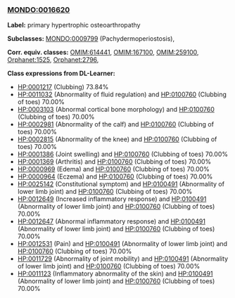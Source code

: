 
### [MONDO:0016620](http://purl.obolibrary.org/obo/MONDO_0016620)
**Label:** primary hypertrophic osteoarthropathy

**Subclasses:** [MONDO:0009799](http://purl.obolibrary.org/obo/MONDO_0009799) (Pachydermoperiostosis), 

**Corr. equiv. classes:** [OMIM:614441](http://purl.obolibrary.org/obo/OMIM_614441), [OMIM:167100](http://purl.obolibrary.org/obo/OMIM_167100), [OMIM:259100](http://purl.obolibrary.org/obo/OMIM_259100), [Orphanet:1525](http://www.orpha.net/ORDO/Orphanet_1525), [Orphanet:2796](http://www.orpha.net/ORDO/Orphanet_2796), 

**Class expressions from DL-Learner:**

- [HP:0001217](http://purl.obolibrary.org/obo/HP_0001217) (Clubbing) 73.84%
- [HP:0011032](http://purl.obolibrary.org/obo/HP_0011032) (Abnormality of fluid regulation) and [HP:0100760](http://purl.obolibrary.org/obo/HP_0100760) (Clubbing of toes) 70.00%
- [HP:0003103](http://purl.obolibrary.org/obo/HP_0003103) (Abnormal cortical bone morphology) and [HP:0100760](http://purl.obolibrary.org/obo/HP_0100760) (Clubbing of toes) 70.00%
- [HP:0002981](http://purl.obolibrary.org/obo/HP_0002981) (Abnormality of the calf) and [HP:0100760](http://purl.obolibrary.org/obo/HP_0100760) (Clubbing of toes) 70.00%
- [HP:0002815](http://purl.obolibrary.org/obo/HP_0002815) (Abnormality of the knee) and [HP:0100760](http://purl.obolibrary.org/obo/HP_0100760) (Clubbing of toes) 70.00%
- [HP:0001386](http://purl.obolibrary.org/obo/HP_0001386) (Joint swelling) and [HP:0100760](http://purl.obolibrary.org/obo/HP_0100760) (Clubbing of toes) 70.00%
- [HP:0001369](http://purl.obolibrary.org/obo/HP_0001369) (Arthritis) and [HP:0100760](http://purl.obolibrary.org/obo/HP_0100760) (Clubbing of toes) 70.00%
- [HP:0000969](http://purl.obolibrary.org/obo/HP_0000969) (Edema) and [HP:0100760](http://purl.obolibrary.org/obo/HP_0100760) (Clubbing of toes) 70.00%
- [HP:0000964](http://purl.obolibrary.org/obo/HP_0000964) (Eczema) and [HP:0100760](http://purl.obolibrary.org/obo/HP_0100760) (Clubbing of toes) 70.00%
- [HP:0025142](http://purl.obolibrary.org/obo/HP_0025142) (Constitutional symptom) and [HP:0100491](http://purl.obolibrary.org/obo/HP_0100491) (Abnormality of lower limb joint) and [HP:0100760](http://purl.obolibrary.org/obo/HP_0100760) (Clubbing of toes) 70.00%
- [HP:0012649](http://purl.obolibrary.org/obo/HP_0012649) (Increased inflammatory response) and [HP:0100491](http://purl.obolibrary.org/obo/HP_0100491) (Abnormality of lower limb joint) and [HP:0100760](http://purl.obolibrary.org/obo/HP_0100760) (Clubbing of toes) 70.00%
- [HP:0012647](http://purl.obolibrary.org/obo/HP_0012647) (Abnormal inflammatory response) and [HP:0100491](http://purl.obolibrary.org/obo/HP_0100491) (Abnormality of lower limb joint) and [HP:0100760](http://purl.obolibrary.org/obo/HP_0100760) (Clubbing of toes) 70.00%
- [HP:0012531](http://purl.obolibrary.org/obo/HP_0012531) (Pain) and [HP:0100491](http://purl.obolibrary.org/obo/HP_0100491) (Abnormality of lower limb joint) and [HP:0100760](http://purl.obolibrary.org/obo/HP_0100760) (Clubbing of toes) 70.00%
- [HP:0011729](http://purl.obolibrary.org/obo/HP_0011729) (Abnormality of joint mobility) and [HP:0100491](http://purl.obolibrary.org/obo/HP_0100491) (Abnormality of lower limb joint) and [HP:0100760](http://purl.obolibrary.org/obo/HP_0100760) (Clubbing of toes) 70.00%
- [HP:0011123](http://purl.obolibrary.org/obo/HP_0011123) (Inflammatory abnormality of the skin) and [HP:0100491](http://purl.obolibrary.org/obo/HP_0100491) (Abnormality of lower limb joint) and [HP:0100760](http://purl.obolibrary.org/obo/HP_0100760) (Clubbing of toes) 70.00%


